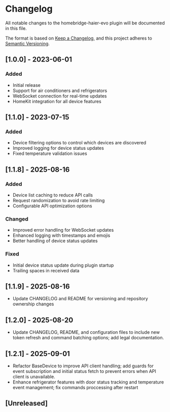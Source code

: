 # Changelog

All notable changes to the homebridge-haier-evo plugin will be documented in this file.

The format is based on [Keep a Changelog](https://keepachangelog.com/en/1.0.0/),
and this project adheres to [Semantic Versioning](https://semver.org/spec/v2.0.0.html).

## [1.0.0] - 2023-06-01

### Added

- Initial release
- Support for air conditioners and refrigerators
- WebSocket connection for real-time updates
- HomeKit integration for all device features

## [1.1.0] - 2023-07-15

### Added

- Device filtering options to control which devices are discovered
- Improved logging for device status updates
- Fixed temperature validation issues

## [1.1.8] - 2025-08-16

### Added

- Device list caching to reduce API calls
- Request randomization to avoid rate limiting
- Configurable API optimization options

### Changed

- Improved error handling for WebSocket updates
- Enhanced logging with timestamps and emojis
- Better handling of device status updates

### Fixed

- Initial device status update during plugin startup
- Trailing spaces in received data

## [1.1.9] - 2025-08-16

- Update CHANGELOG and README for versioning and repository ownership changes

## [1.2.0] - 2025-08-20
- Update CHANGELOG, README, and configuration files to include new token refresh and command batching options; add legal documentation.

## [1.2.1] - 2025-09-01
- Refactor BaseDevice to improve API client handling; add guards for event subscription and initial status fetch to prevent errors when API client is unavailable.
- Enhance refrigerator features with door status tracking and temperature event management;  fix commands proccessing after restart

## [Unreleased]
